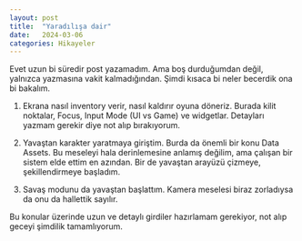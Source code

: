 ```yaml
---
layout: post
title:  "Yaradılışa dair"
date:   2024-03-06
categories: Hikayeler
---
```


Evet uzun bi süredir post yazamadım. Ama boş durduğumdan değil, yalnızca yazmasına vakit kalmadığından. Şimdi kısaca bi neler becerdik ona bi bakalım.

1. Ekrana nasıl inventory verir, nasıl kaldırır oyuna döneriz. Burada kilit noktalar, Focus, Input Mode (UI vs Game) ve widgetlar. Detayları yazmam gerekir diye not alıp bırakıyorum.

2. Yavaştan karakter yaratmaya giriştim. Burda da önemli bir konu Data Assets. Bu meseleyi hala derinlemesine anlamış değilim, ama çalışan bir sistem elde ettim en azından. Bir de yavaştan arayüzü çizmeye, şekillendirmeye başladım.

3. Savaş modunu da yavaştan başlattım. Kamera meselesi biraz zorladıysa da onu da hallettik sayılır.

Bu konular üzerinde uzun ve detaylı girdiler hazırlamam gerekiyor, not alıp geceyi şimdilik tamamlıyorum.